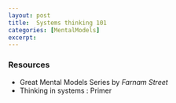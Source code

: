 ```yaml
---
layout: post
title:  Systems thinking 101
categories: [MentalModels]
excerpt: 
---
```


### Resources

- Great Mental Models Series by *Farnam Street*
- Thinking in systems : Primer